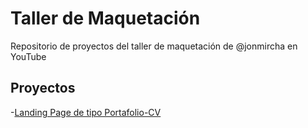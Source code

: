 # Taller de Maquetación
Repositorio de proyectos del taller de maquetación de @jonmircha en YouTube

## Proyectos 

-[Landing Page de tipo Portafolio-CV](https://majdachafi.github.io/youtube-taller-maquetacion/)

